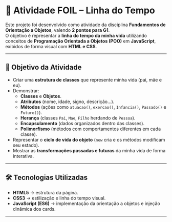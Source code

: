 # 📌 Atividade FOIL – Linha do Tempo

Este projeto foi desenvolvido como atividade da disciplina **Fundamentos de Orientação a Objetos**, valendo **2 pontos para G1**.  
O objetivo é representar a **linha do tempo da minha vida** utilizando conceitos de **Programação Orientada a Objetos (POO)** em **JavaScript**, exibidos de forma visual com **HTML e CSS**.

---

## 🎯 Objetivo da Atividade
- Criar uma **estrutura de classes** que represente minha vida (pai, mãe e eu).
- Demonstrar:
  - **Classes** e **Objetos**.
  - **Atributos** (nome, idade, signo, descrição...).
  - **Métodos** (ações como `atuacao()`, `exercao()`, `Infancia()`, `Passado()` e `Futuro()`).
  - **Herança** (classes `Pai`, `Mae`, `Filho` herdando de `Pessoa`).
  - **Encapsulamento** (dados organizados dentro das classes).
  - **Polimorfismo** (métodos com comportamentos diferentes em cada classe).
- Representar o **ciclo de vida do objeto** (`new` cria e os métodos modificam seu estado).
- Mostrar as **transformações passadas e futuras** da minha vida de forma interativa.

---

## 🛠️ Tecnologias Utilizadas
- **HTML5** → estrutura da página.  
- **CSS3** → estilização e linha do tempo visual.  
- **JavaScript (ES6)** → implementação da orientação a objetos e injeção dinâmica dos cards.

---
